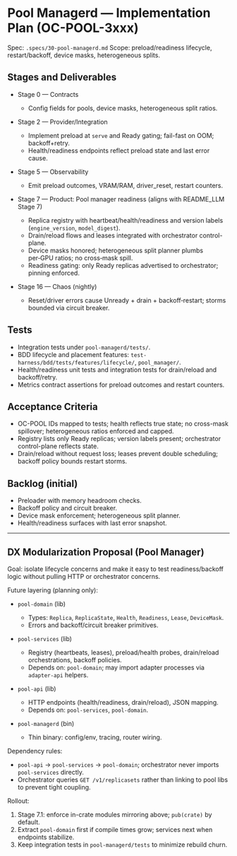 # Pool Managerd — Implementation Plan (OC-POOL-3xxx)

Spec: `.specs/30-pool-managerd.md`
Scope: preload/readiness lifecycle, restart/backoff, device masks, heterogeneous splits.

## Stages and Deliverables

- Stage 0 — Contracts
  - Config fields for pools, device masks, heterogeneous split ratios.

- Stage 2 — Provider/Integration
  - Implement preload at `serve` and Ready gating; fail-fast on OOM; backoff+retry.
  - Health/readiness endpoints reflect preload state and last error cause.

- Stage 5 — Observability
  - Emit preload outcomes, VRAM/RAM, driver_reset, restart counters.

- Stage 7 — Product: Pool manager readiness (aligns with README_LLM Stage 7)
  - Replica registry with heartbeat/health/readiness and version labels (`engine_version`, `model_digest`).
  - Drain/reload flows and leases integrated with orchestrator control-plane.
  - Device masks honored; heterogeneous split planner plumbs per‑GPU ratios; no cross‑mask spill.
  - Readiness gating: only Ready replicas advertised to orchestrator; pinning enforced.

- Stage 16 — Chaos (nightly)
  - Reset/driver errors cause Unready + drain + backoff‑restart; storms bounded via circuit breaker.

## Tests

- Integration tests under `pool-managerd/tests/`.
- BDD lifecycle and placement features: `test-harness/bdd/tests/features/lifecycle/`, `pool_manager/`.
- Health/readiness unit tests and integration tests for drain/reload and backoff/retry.
- Metrics contract assertions for preload outcomes and restart counters.

## Acceptance Criteria

- OC-POOL IDs mapped to tests; health reflects true state; no cross-mask spillover; heterogeneous ratios enforced and capped.
- Registry lists only Ready replicas; version labels present; orchestrator control-plane reflects state.
- Drain/reload without request loss; leases prevent double scheduling; backoff policy bounds restart storms.

## Backlog (initial)

- Preloader with memory headroom checks.
- Backoff policy and circuit breaker.
- Device mask enforcement; heterogeneous split planner.
- Health/readiness surfaces with last error snapshot.

---

## DX Modularization Proposal (Pool Manager)

Goal: isolate lifecycle concerns and make it easy to test readiness/backoff logic without pulling HTTP or orchestrator concerns.

Future layering (planning only):

- `pool-domain` (lib)
  - Types: `Replica`, `ReplicaState`, `Health`, `Readiness`, `Lease`, `DeviceMask`.
  - Errors and backoff/circuit breaker primitives.

- `pool-services` (lib)
  - Registry (heartbeats, leases), preload/health probes, drain/reload orchestrations, backoff policies.
  - Depends on: `pool-domain`; may import adapter processes via `adapter-api` helpers.

- `pool-api` (lib)
  - HTTP endpoints (health/readiness, drain/reload), JSON mapping.
  - Depends on: `pool-services`, `pool-domain`.

- `pool-managerd` (bin)
  - Thin binary: config/env, tracing, router wiring.

Dependency rules:

- `pool-api` → `pool-services` → `pool-domain`; orchestrator never imports `pool-services` directly.
- Orchestrator queries `GET /v1/replicasets` rather than linking to pool libs to prevent tight coupling.

Rollout:

1) Stage 7.1: enforce in-crate modules mirroring above; `pub(crate)` by default.
2) Extract `pool-domain` first if compile times grow; services next when endpoints stabilize.
3) Keep integration tests in `pool-managerd/tests` to minimize rebuild churn.

